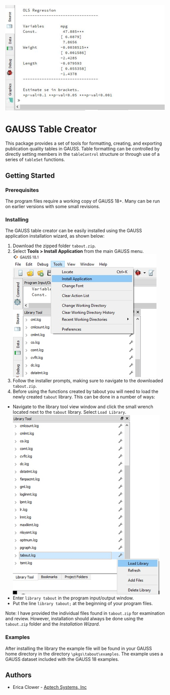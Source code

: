 ![gauss tables](images/table_shot_one.png)

# GAUSS Table Creator
This package provides a set of tools for formatting, creating, and exporting publication quality tables in GAUSS. Table formatting can be controlled by directly setting members in the `tableControl` structure or through use of a series of `tableSet` functions.

## Getting Started
### Prerequisites
The program files require a working copy of GAUSS 18+. Many can be run on earlier versions with some small revisions.

### Installing
The GAUSS table creator can be easily installed using the GAUSS application installation wizard, as shown below:

1. Download the zipped folder `tabout.zip`.
2. Select **Tools > Install Application** from the main GAUSS menu. 
![install wizard](images/install_application.png)
3. Follow the installer prompts, making sure to navigate to the downloaded `tabout.zip`.
4. Before using the functions created by tabout you will need to load the newly created `tabout` library. This can be done in a number of ways:
  *   Navigate to the library tool view window and click the small wrench located next to the `tabout` library. Select `Load Library`.  
  ![load library](images/load_library.png)
  *  Enter `library tabout` in the program input/output window.
  *  Put the line `library tabout;` at the beginning of your program files.

Note: I have provided the individual files found in `tabout.zip` for examination and review. However, installation should always be done using the `tabout.zip` folder and the *Installation Wizard*.

### Examples
After installing the library the example file will be found in your GAUSS home directory in the directory `\pkgs\tabout\examples`. The example uses a GAUSS dataset included with the GAUSS 18 examples.

## Authors
*  Erica Clower - [Aptech Systems, Inc](www.aptech.com)
